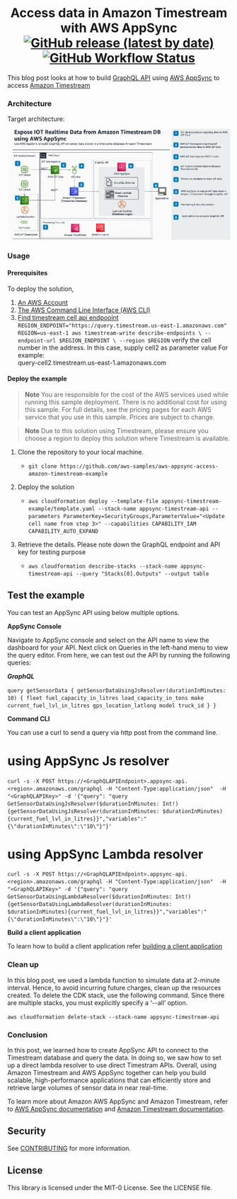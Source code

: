 <h1 align="center">
Access data in Amazon Timestream with AWS AppSync
<br>
   <a href="https://github.com/aws-samples/aws-appsync-access-amazon-timestream-example/releases"><img alt="GitHub release (latest by date)" src="https://img.shields.io/github/v/release/aws-samples/aws-appsync-access-amazon-timestream-example?display_name=tag"></a>
   <a href="https://github.com/aws-samples/aws-appsync-access-amazon-timestream-example//actions"><img alt="GitHub Workflow Status" src="https://github.com/aws-samples/aws-appsync-access-amazon-timestream-example/workflows/Unit%20Tests/badge.svg"></a>
</h1>

This blog post looks at how to build [GraphQL API](https://graphql.org/) using [AWS AppSync](https://docs.aws.amazon.com/appsync/latest/devguide/what-is-appsync.html) to access [Amazon Timestream](https://aws.amazon.com/timestream/)

### Architecture

Target architecture:

<p align="center">
  <img src="docs/Appsync-timestream.png" alt="AWS Architecture Diagram" />
</p>

### Usage

#### Prerequisites
To deploy the solution,

1. [An AWS Account](https://signin.aws.amazon.com/signin?redirect_uri=https%3A%2F%2Fportal.aws.amazon.com%2Fbilling%2Fsignup%2Fresume&client_id=signup)
3. [The AWS Command Line Interface (AWS CLI)](https://docs.aws.amazon.com/cli/latest/userguide/getting-started-install.html)
3. [Find timestream cell api endpooint](https://docs.aws.amazon.com/timestream/latest/developerguide/Using-API.endpoint-discovery.describe-endpoints.implementation.html)
`
REGION_ENDPOINT="https://query.timestream.us-east-1.amazonaws.com"
REGION=us-east-1
aws timestream-write describe-endpoints \
--endpoint-url $REGION_ENDPOINT \
--region $REGION
`
verify the cell number in the address. In this case, supply cell2 as parameter value
For example:  
query-cell2.timestream.us-east-1.amazonaws.com

#### Deploy the example

> **Note**
You are responsible for the cost of the AWS services used while running this sample deployment. There is no additional
cost for using this sample. For full details, see the pricing pages for each AWS service that you use in this sample. Prices are subject to change.

> **Note**
Due to this solution using Timestream, please ensure you choose a region to deploy this solution where Timestream is available.


1. Clone the repository to your local machine.
    * `git clone https://github.com/aws-samples/aws-appsync-access-amazon-timestream-example`

3. Deploy the solution
    * `aws cloudformation deploy --template-file appsync-timestream-example/template.yaml --stack-name appsync-timestream-api --parameters ParameterKey=SecurityGroups,ParameterValue="<Update cell name from step 3>" --capabilities CAPABILITY_IAM CAPABILITY_AUTO_EXPAND`

4. Retrieve the details. Please note down the GraphQL endpoint and API key for testing purpose
    * `aws cloudformation describe-stacks --stack-name appsync-timestream-api --query "Stacks[0].Outputs" --output table`

## Test the example

You can test an AppSync API using below multiple options. 

**AppSync Console**

Navigate to AppSync console and select on the API name to view the dashboard for your API. Next click on Queries in the left-hand menu to view the query editor. From here, we can test out the API by running the following queries:

***GraphQL***

`
query getSensorData {
  getSensorDataUsingJsResolver(durationInMinutes: 10) {
    fleet
    fuel_capacity_in_litres
    load_capacity_in_tons
    make
    current_fuel_lvl_in_litres
    gps_location_latlong
    model
    truck_id
  }
}
`

**Command CLI**

You can use a curl to send a query via http post from the command line.

# using AppSync Js resolver

`curl -s -X POST https://<GraphQLAPIEndpoint>.appsync-api.<region>.amazonaws.com/graphql -H "Content-Type:application/json"  -H "<GraphQLAPIKey>" -d '{"query": "query GetSensorDataUsingJsResolver($durationInMinutes: Int!){getSensorDataUsingJsResolver(durationInMinutes: $durationInMinutes){current_fuel_lvl_in_litres}}","variables":"{\"durationInMinutes\":\"10\"}"}'`

# using AppSync Lambda resolver

`curl -s -X POST https://<GraphQLAPIEndpoint>.appsync-api.<region>.amazonaws.com/graphql -H "Content-Type:application/json"  -H "<GraphQLAPIKey>" -d '{"query": "query GetSensorDataUsingLambdaResolver($durationInMinutes: Int!){getSensorDataUsingLambdaResolver(durationInMinutes: $durationInMinutes){current_fuel_lvl_in_litres}}","variables":"{\"durationInMinutes\":\"10\"}"}'`



**Build a client application**

To learn how to build a client application refer [building a client application](https://docs.aws.amazon.com/appsync/latest/devguide/building-a-client-app.html)
### Clean up

In this blog post, we used a lambda function to simulate data at 2-minute interval. Hence, to avoid incurring future charges, clean up the resources created. To delete the CDK stack, use the following command. Since there are multiple stacks, you must explicitly specify a ‘--all’ option.

`aws cloudformation delete-stack --stack-name appsync-timestream-api`

### Conclusion

In this post, we learned how to create AppSync API to connect to the Timestream database and query the data. In doing so, we saw how to set up a direct lambda resolver to use direct Timestram APIs. Overall, using Amazon Timestream and AWS AppSync together can help you build scalable, high-performance applications that can efficiently store and retrieve large volumes of sensor data in near real-time. 

To learn more about Amazon AWS AppSync and Amazon Timestream, refer to [AWS AppSync documentation](https://aws.amazon.com/appsync/) and [Amazon Timestream documentation](https://aws.amazon.com/timestream/).  


## Security
See [CONTRIBUTING](CONTRIBUTING.md#security-issue-notifications) for more information.

## License
This library is licensed under the MIT-0 License. See the LICENSE file.
